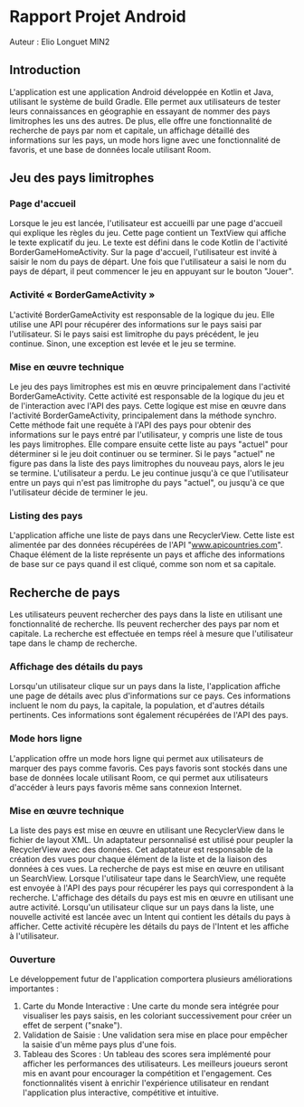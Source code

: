 # Rapport Projet Android

Auteur : Elio Longuet MIN2

## Introduction
L'application est une application Android développée en Kotlin et Java, utilisant le système de build Gradle. Elle permet aux utilisateurs de tester leurs connaissances en géographie en essayant de nommer des pays limitrophes les uns des autres. De plus, elle offre une fonctionnalité de recherche de pays par nom et capitale, un affichage détaillé des informations sur les pays, un mode hors ligne avec une fonctionnalité de favoris, et une base de données locale utilisant Room.

## Jeu des pays limitrophes

### Page d'accueil
Lorsque le jeu est lancée, l'utilisateur est accueilli par une page d'accueil qui explique les règles du jeu. Cette page contient un TextView qui affiche le texte explicatif du jeu. Le texte est défini dans le code Kotlin de l'activité BorderGameHomeActivity.
Sur la page d'accueil, l'utilisateur est invité à saisir le nom du pays de départ. Une fois que l'utilisateur a saisi le nom du pays de départ, il peut commencer le jeu en appuyant sur le bouton "Jouer".

### Activité « BorderGameActivity »
L'activité BorderGameActivity est responsable de la logique du jeu. Elle utilise une API pour récupérer des informations sur le pays saisi par l'utilisateur. Si le pays saisi est limitrophe du pays précédent, le jeu continue. Sinon, une exception est levée et le jeu se termine.

### Mise en œuvre technique
Le jeu des pays limitrophes est mis en œuvre principalement dans l'activité BorderGameActivity. Cette activité est responsable de la logique du jeu et de l'interaction avec l'API des pays. Cette logique est mise en œuvre dans l'activité BorderGameActivity, principalement dans la méthode synchro. Cette méthode fait une requête à l'API des pays pour obtenir des informations sur le pays entré par l'utilisateur, y compris une liste de tous les pays limitrophes. Elle compare ensuite cette liste au pays "actuel" pour déterminer si le jeu doit continuer ou se terminer. Si le pays "actuel" ne figure pas dans la liste des pays limitrophes du nouveau pays, alors le jeu se termine. L'utilisateur a perdu. Le jeu continue jusqu'à ce que l'utilisateur entre un pays qui n'est pas limitrophe du pays "actuel", ou jusqu'à ce que l'utilisateur décide de terminer le jeu.

### Listing des pays
L'application affiche une liste de pays dans une RecyclerView. Cette liste est alimentée par des données récupérées de l'API "www.apicountries.com". Chaque élément de la liste représente un pays et affiche des informations de base sur ce pays quand il est cliqué, comme son nom et sa capitale.

## Recherche de pays
Les utilisateurs peuvent rechercher des pays dans la liste en utilisant une fonctionnalité de recherche. Ils peuvent rechercher des pays par nom et capitale. La recherche est effectuée en temps réel à mesure que l'utilisateur tape dans le champ de recherche.

### Affichage des détails du pays
Lorsqu'un utilisateur clique sur un pays dans la liste, l'application affiche une page de détails avec plus d'informations sur ce pays. Ces informations incluent le nom du pays, la capitale, la population, et d'autres détails pertinents. Ces informations sont également récupérées de l'API des pays.

### Mode hors ligne
L'application offre un mode hors ligne qui permet aux utilisateurs de marquer des pays comme favoris. Ces pays favoris sont stockés dans une base de données locale utilisant Room, ce qui permet aux utilisateurs d'accéder à leurs pays favoris même sans connexion Internet.

### Mise en œuvre technique
La liste des pays est mise en œuvre en utilisant une RecyclerView dans le fichier de layout XML. Un adaptateur personnalisé est utilisé pour peupler la RecyclerView avec des données. Cet adaptateur est responsable de la création des vues pour chaque élément de la liste et de la liaison des données à ces vues. La recherche de pays est mise en œuvre en utilisant un SearchView. Lorsque l'utilisateur tape dans le SearchView, une requête est envoyée à l'API des pays pour récupérer les pays qui correspondent à la recherche. L'affichage des détails du pays est mis en œuvre en utilisant une autre activité. Lorsqu'un utilisateur clique sur un pays dans la liste, une nouvelle activité est lancée avec un Intent qui contient les détails du pays à afficher. Cette activité récupère les détails du pays de l'Intent et les affiche à l'utilisateur.

### Ouverture
Le développement futur de l'application comportera plusieurs améliorations importantes :
1.	Carte du Monde Interactive : Une carte du monde sera intégrée pour visualiser les pays saisis, en les coloriant successivement pour créer un effet de serpent ("snake").
2.	Validation de Saisie : Une validation sera mise en place pour empêcher la saisie d'un même pays plus d'une fois.
3.	Tableau des Scores : Un tableau des scores sera implémenté pour afficher les performances des utilisateurs. Les meilleurs joueurs seront mis en avant pour encourager la compétition et l'engagement.
Ces fonctionnalités visent à enrichir l'expérience utilisateur en rendant l'application plus interactive, compétitive et intuitive.
